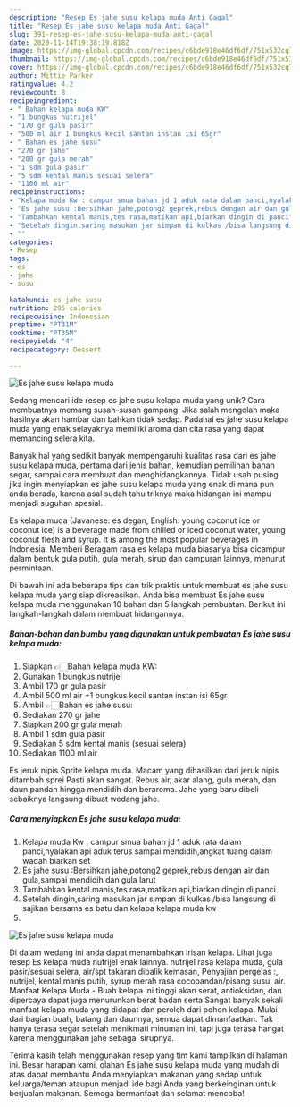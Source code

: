 ```yaml
---
description: "Resep Es jahe susu kelapa muda Anti Gagal"
title: "Resep Es jahe susu kelapa muda Anti Gagal"
slug: 391-resep-es-jahe-susu-kelapa-muda-anti-gagal
date: 2020-11-14T19:38:19.818Z
image: https://img-global.cpcdn.com/recipes/c6bde918e46df6df/751x532cq70/es-jahe-susu-kelapa-muda-foto-resep-utama.jpg
thumbnail: https://img-global.cpcdn.com/recipes/c6bde918e46df6df/751x532cq70/es-jahe-susu-kelapa-muda-foto-resep-utama.jpg
cover: https://img-global.cpcdn.com/recipes/c6bde918e46df6df/751x532cq70/es-jahe-susu-kelapa-muda-foto-resep-utama.jpg
author: Mittie Parker
ratingvalue: 4.2
reviewcount: 8
recipeingredient:
- " Bahan kelapa muda KW"
- "1 bungkus nutrijel"
- "170 gr gula pasir"
- "500 ml air 1 bungkus kecil santan instan isi 65gr"
- " Bahan es jahe susu"
- "270 gr jahe"
- "200 gr gula merah"
- "1 sdm gula pasir"
- "5 sdm kental manis sesuai selera"
- "1100 ml air"
recipeinstructions:
- "Kelapa muda Kw : campur smua bahan jd 1 aduk rata dalam panci,nyalakan api aduk terus sampai mendidih,angkat tuang dalam wadah biarkan set"
- "Es jahe susu :Bersihkan jahe,potong2 geprek,rebus dengan air dan gula,sampai mendidih dan gula larut"
- "Tambahkan kental manis,tes rasa,matikan api,biarkan dingin di panci"
- "Setelah dingin,saring masukan jar simpan di kulkas /bisa langsung di sajikan bersama es batu dan kelapa kelapa muda kw"
- ""
categories:
- Resep
tags:
- es
- jahe
- susu

katakunci: es jahe susu 
nutrition: 295 calories
recipecuisine: Indonesian
preptime: "PT31M"
cooktime: "PT35M"
recipeyield: "4"
recipecategory: Dessert

---
```



![Es jahe susu kelapa muda](https://img-global.cpcdn.com/recipes/c6bde918e46df6df/751x532cq70/es-jahe-susu-kelapa-muda-foto-resep-utama.jpg)

Sedang mencari ide resep es jahe susu kelapa muda yang unik? Cara membuatnya memang susah-susah gampang. Jika salah mengolah maka hasilnya akan hambar dan bahkan tidak sedap. Padahal es jahe susu kelapa muda yang enak selayaknya memiliki aroma dan cita rasa yang dapat memancing selera kita.

Banyak hal yang sedikit banyak mempengaruhi kualitas rasa dari es jahe susu kelapa muda, pertama dari jenis bahan, kemudian pemilihan bahan segar, sampai cara membuat dan menghidangkannya. Tidak usah pusing jika ingin menyiapkan es jahe susu kelapa muda yang enak di mana pun anda berada, karena asal sudah tahu triknya maka hidangan ini mampu menjadi suguhan spesial.

Es kelapa muda (Javanese: es degan, English: young coconut ice or coconut ice) is a beverage made from chilled or iced coconut water, young coconut flesh and syrup. It is among the most popular beverages in Indonesia. Memberi Beragam rasa es kelapa muda biasanya bisa dicampur dalam bentuk gula putih, gula merah, sirup dan campuran lainnya, menurut permintaan.


Di bawah ini ada beberapa tips dan trik praktis untuk membuat es jahe susu kelapa muda yang siap dikreasikan. Anda bisa membuat Es jahe susu kelapa muda menggunakan 10 bahan dan 5 langkah pembuatan. Berikut ini langkah-langkah dalam membuat hidangannya.

<!--inarticleads1-->

##### Bahan-bahan dan bumbu yang digunakan untuk pembuatan Es jahe susu kelapa muda:

1. Siapkan  👉🏻Bahan kelapa muda KW:
1. Gunakan 1 bungkus nutrijel
1. Ambil 170 gr gula pasir
1. Ambil 500 ml air +1 bungkus kecil santan instan isi 65gr
1. Ambil  👉🏻Bahan es jahe susu:
1. Sediakan 270 gr jahe
1. Siapkan 200 gr gula merah
1. Ambil 1 sdm gula pasir
1. Sediakan 5 sdm kental manis (sesuai selera)
1. Sediakan 1100 ml air


Es jeruk nipis Sprite kelapa muda. Macam yang dihasilkan dari jeruk nipis ditambah sprei Pasti akan sangat. Rebus air, akar alang, gula merah, dan daun pandan hingga mendidih dan beraroma. Jahe yang baru dibeli sebaiknya langsung dibuat wedang jahe. 

<!--inarticleads2-->

##### Cara menyiapkan Es jahe susu kelapa muda:

1. Kelapa muda Kw : campur smua bahan jd 1 aduk rata dalam panci,nyalakan api aduk terus sampai mendidih,angkat tuang dalam wadah biarkan set
1. Es jahe susu :Bersihkan jahe,potong2 geprek,rebus dengan air dan gula,sampai mendidih dan gula larut
1. Tambahkan kental manis,tes rasa,matikan api,biarkan dingin di panci
1. Setelah dingin,saring masukan jar simpan di kulkas /bisa langsung di sajikan bersama es batu dan kelapa kelapa muda kw
1. 
<img src="//assets-global.cpcdn.com/assets/icons/button_play-2c75c40dde080a61004c1f40b05d8f140eaff45d7e9e6481dc71c63d2e7c4909.png" alt="Es jahe susu kelapa muda">

Di dalam wedang ini anda dapat menambahkan irisan kelapa. Lihat juga resep Es kelapa muda nutrijel enak lainnya. nutrijel rasa kelapa muda, gula pasir/sesuai selera, air/spt takaran dibalik kemasan, Penyajian pergelas :, nutrijel, kental manis putih, syrup merah rasa cocopandan/pisang susu, air. Manfaat Kelapa Muda - Buah kelapa ini tinggi akan serat, antioksidan, dan dipercaya dapat juga menurunkan berat badan serta Sangat banyak sekali manfaat kelapa muda yang didapat dan peroleh dari pohon kelapa. Mulai dari bagian buah, batang dan daunnya, semua dapat dimanfaatkan. Tak hanya terasa segar setelah menikmati minuman ini, tapi juga terasa hangat karena menggunakan jahe sebagai sirupnya. 

Terima kasih telah menggunakan resep yang tim kami tampilkan di halaman ini. Besar harapan kami, olahan Es jahe susu kelapa muda yang mudah di atas dapat membantu Anda menyiapkan makanan yang sedap untuk keluarga/teman ataupun menjadi ide bagi Anda yang berkeinginan untuk berjualan makanan. Semoga bermanfaat dan selamat mencoba!
